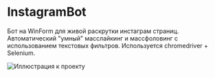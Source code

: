 # InstagramBot

Бот на WinForm для живой раскрутки инстаграм страниц. 
Автоматический "умный" масслайкинг и массфоловинг с использованием текстовых фильтров. 
Используется chromedriver + Selenium.

![Иллюстрация к проекту](https://github.com/slay9090/InstagramBot/raw/master/InstaBulochka/img/1.png)
